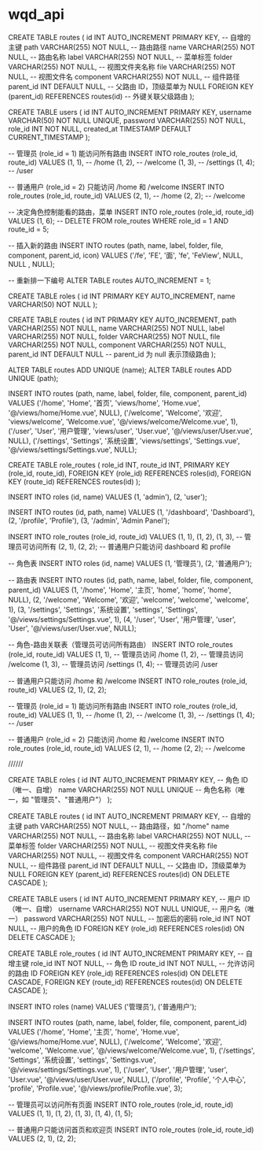 # wqd_api

<!-- 创建routes -->

CREATE TABLE routes (
id INT AUTO_INCREMENT PRIMARY KEY, -- 自增的主键
path VARCHAR(255) NOT NULL, -- 路由路径
name VARCHAR(255) NOT NULL, -- 路由名称
label VARCHAR(255) NOT NULL, -- 菜单标签
folder VARCHAR(255) NOT NULL, -- 视图文件夹名称
file VARCHAR(255) NOT NULL, -- 视图文件名
component VARCHAR(255) NOT NULL, -- 组件路径
parent_id INT DEFAULT NULL, -- 父路由 ID，顶级菜单为 NULL
FOREIGN KEY (parent_id) REFERENCES routes(id) -- 外键关联父级路由
);

CREATE TABLE users (
id INT AUTO_INCREMENT PRIMARY KEY,
username VARCHAR(50) NOT NULL UNIQUE,
password VARCHAR(255) NOT NULL,
role_id INT NOT NULL,
created_at TIMESTAMP DEFAULT CURRENT_TIMESTAMP
);

-- 管理员 (role_id = 1) 能访问所有路由
INSERT INTO role_routes (role_id, route_id) VALUES
(1, 1), -- /home
(1, 2), -- /welcome
(1, 3), -- /settings
(1, 4); -- /user

-- 普通用户 (role_id = 2) 只能访问 /home 和 /welcome
INSERT INTO role_routes (role_id, route_id) VALUES
(2, 1), -- /home
(2, 2); -- /welcome

-- 决定角色控制能看的路由，菜单
INSERT INTO role_routes (role_id, route_id) VALUES (1, 6);
-- DELETE FROM role_routes WHERE role_id = 1 AND route_id = 5;

-- 插入新的路由
INSERT INTO routes (path, name, label, folder, file, component, parent_id, icon)
VALUES ('/fe', 'FE', '面', 'fe', 'FeView', NULL, NULL , NULL);

-- 重新排一下编号
ALTER TABLE routes AUTO_INCREMENT = 1;

<!-- 不确定 -->

CREATE TABLE roles (
id INT PRIMARY KEY AUTO_INCREMENT,
name VARCHAR(50) NOT NULL
);

CREATE TABLE routes (
id INT PRIMARY KEY AUTO_INCREMENT,
path VARCHAR(255) NOT NULL,
name VARCHAR(255) NOT NULL,
label VARCHAR(255) NOT NULL,
folder VARCHAR(255) NOT NULL,
file VARCHAR(255) NOT NULL,
component VARCHAR(255) NOT NULL,
parent_id INT DEFAULT NULL -- parent_id 为 null 表示顶级路由
);

ALTER TABLE routes ADD UNIQUE (name);
ALTER TABLE routes ADD UNIQUE (path);

INSERT INTO routes (path, name, label, folder, file, component, parent_id) VALUES
('/home', 'Home', '首页', 'views/home', 'Home.vue', '@/views/home/Home.vue', NULL),
('/welcome', 'Welcome', '欢迎', 'views/welcome', 'Welcome.vue', '@/views/welcome/Welcome.vue', 1),
('/user', 'User', '用户管理', 'views/user', 'User.vue', '@/views/user/User.vue', NULL),
('/settings', 'Settings', '系统设置', 'views/settings', 'Settings.vue', '@/views/settings/Settings.vue', NULL);

CREATE TABLE role_routes (
role_id INT,
route_id INT,
PRIMARY KEY (role_id, route_id),
FOREIGN KEY (role_id) REFERENCES roles(id),
FOREIGN KEY (route_id) REFERENCES routes(id)
);

INSERT INTO roles (id, name) VALUES (1, 'admin'), (2, 'user');

INSERT INTO routes (id, path, name) VALUES
(1, '/dashboard', 'Dashboard'),
(2, '/profile', 'Profile'),
(3, '/admin', 'Admin Panel');

INSERT INTO role_routes (role_id, route_id) VALUES
(1, 1), (1, 2), (1, 3), -- 管理员可访问所有
(2, 1), (2, 2); -- 普通用户只能访问 dashboard 和 profile

-- 角色表
INSERT INTO roles (id, name) VALUES
(1, '管理员'),
(2, '普通用户');

-- 路由表
INSERT INTO routes (id, path, name, label, folder, file, component, parent_id) VALUES
(1, '/home', 'Home', '主页', 'home', 'home', 'home', NULL),
(2, '/welcome', 'Welcome', '欢迎', 'welcome', 'welcome', 'welcome', 1),
(3, '/settings', 'Settings', '系统设置', 'settings', 'Settings', '@/views/settings/Settings.vue', 1),
(4, '/user', 'User', '用户管理', 'user', 'User', '@/views/user/User.vue', NULL);

-- 角色-路由关联表（管理员可访问所有路由）
INSERT INTO role_routes (role_id, route_id) VALUES
(1, 1), -- 管理员访问 /home
(1, 2), -- 管理员访问 /welcome
(1, 3), -- 管理员访问 /settings
(1, 4); -- 管理员访问 /user

-- 普通用户只能访问 /home 和 /welcome
INSERT INTO role_routes (role_id, route_id) VALUES
(2, 1),
(2, 2);

-- 管理员 (role_id = 1) 能访问所有路由
INSERT INTO role_routes (role_id, route_id) VALUES
(1, 1), -- /home
(1, 2), -- /welcome
(1, 3), -- /settings
(1, 4); -- /user

-- 普通用户 (role_id = 2) 只能访问 /home 和 /welcome
INSERT INTO role_routes (role_id, route_id) VALUES
(2, 1), -- /home
(2, 2); -- /welcome

//////

CREATE TABLE roles (
id INT AUTO_INCREMENT PRIMARY KEY, -- 角色 ID（唯一、自增）
name VARCHAR(255) NOT NULL UNIQUE -- 角色名称（唯一，如 "管理员"、"普通用户"）
);

CREATE TABLE routes (
id INT AUTO_INCREMENT PRIMARY KEY, -- 自增的主键
path VARCHAR(255) NOT NULL, -- 路由路径，如 "/home"
name VARCHAR(255) NOT NULL, -- 路由名称
label VARCHAR(255) NOT NULL, -- 菜单标签
folder VARCHAR(255) NOT NULL, -- 视图文件夹名称
file VARCHAR(255) NOT NULL, -- 视图文件名
component VARCHAR(255) NOT NULL, -- 组件路径
parent_id INT DEFAULT NULL, -- 父路由 ID，顶级菜单为 NULL
FOREIGN KEY (parent_id) REFERENCES routes(id) ON DELETE CASCADE
);

CREATE TABLE users (
id INT AUTO_INCREMENT PRIMARY KEY, -- 用户 ID（唯一、自增）
username VARCHAR(255) NOT NULL UNIQUE, -- 用户名（唯一）
password VARCHAR(255) NOT NULL, -- 加密后的密码
role_id INT NOT NULL, -- 用户的角色 ID
FOREIGN KEY (role_id) REFERENCES roles(id) ON DELETE CASCADE
);

CREATE TABLE role_routes (
id INT AUTO_INCREMENT PRIMARY KEY, -- 自增主键
role_id INT NOT NULL, -- 角色 ID
route_id INT NOT NULL, -- 允许访问的路由 ID
FOREIGN KEY (role_id) REFERENCES roles(id) ON DELETE CASCADE,
FOREIGN KEY (route_id) REFERENCES routes(id) ON DELETE CASCADE
);

INSERT INTO roles (name) VALUES
('管理员'),
('普通用户');

INSERT INTO routes (path, name, label, folder, file, component, parent_id) VALUES
('/home', 'Home', '主页', 'home', 'Home.vue', '@/views/home/Home.vue', NULL),
('/welcome', 'Welcome', '欢迎', 'welcome', 'Welcome.vue', '@/views/welcome/Welcome.vue', 1),
('/settings', 'Settings', '系统设置', 'settings', 'Settings.vue', '@/views/settings/Settings.vue', 1),
('/user', 'User', '用户管理', 'user', 'User.vue', '@/views/user/User.vue', NULL),
('/profile', 'Profile', '个人中心', 'profile', 'Profile.vue', '@/views/profile/Profile.vue', 3);

-- 管理员可以访问所有页面
INSERT INTO role_routes (role_id, route_id) VALUES
(1, 1), (1, 2), (1, 3), (1, 4), (1, 5);

-- 普通用户只能访问首页和欢迎页
INSERT INTO role_routes (role_id, route_id) VALUES
(2, 1), (2, 2);
